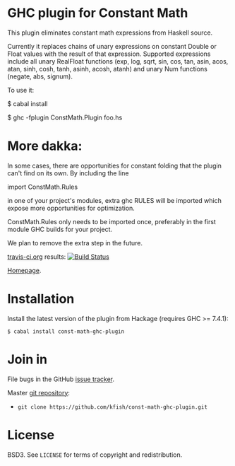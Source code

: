 # GHC plugin for Constant Math

This plugin eliminates constant math expressions from Haskell source.

Currently it replaces chains of unary expressions on constant Double or Float values
with the result of that expression. Supported expressions include all unary RealFloat
functions (exp, log, sqrt, sin, cos, tan, asin, acos, atan, sinh, cosh, tanh, asinh, acosh,
atanh) and unary Num functions (negate, abs, signum).

To use it:

  $ cabal install

  $ ghc -fplugin ConstMath.Plugin foo.hs

# More dakka:

In some cases, there are opportunities for constant folding that the
plugin can't find on its own.  By including the line

  import ConstMath.Rules

in one of your project's modules, extra ghc RULES will be imported which expose
more opportunities for optimization.

ConstMath.Rules only needs to be imported once, preferably in the first module
GHC builds for your project.

We plan to remove the extra step in the future.

[travis-ci.org](http://travis-ci.org) results: [![Build
Status](https://secure.travis-ci.org/kfish/const-math-ghc-plugin.png?branch=master)](http://travis-ci.org/kfish/const-math-ghc-plugin)

[Homepage][main page].

# Installation

Install the latest version of the plugin from Hackage (requires GHC >= 7.4.1):

    $ cabal install const-math-ghc-plugin

# Join in

File bugs in the GitHub [issue tracker][].

Master [git repository][gh]:

* `git clone https://github.com/kfish/const-math-ghc-plugin.git`

# License

BSD3. See `LICENSE` for terms of copyright and redistribution.

[main page]: http://kfish.github.com/const-math-ghc-plugin
[issue tracker]: http://github.com/kfish/const-math-ghc-plugin/issues
[gh]: http://github.com/kfish/const-math-ghc-plugin
